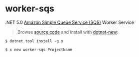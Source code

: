 # worker-sqs

.NET 5.0 [Amazon Simple Queue Service (SQS)](https://docs.servicestack.net/amazon-sqs-mq) Worker Service

> Browse [source code](https://github.com/NetCoreTemplates/worker-sqs) and install with [dotnet-new](https://docs.servicestack.net/dotnet-new):

    $ dotnet tool install -g x

    $ x new worker-sqs ProjectName

